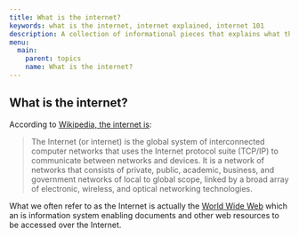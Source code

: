 ```yaml
---
title: What is the internet?
keywords: what is the internet, internet explained, internet 101
description: A collection of informational pieces that explains what the internet is.
menu:
  main:
    parent: topics
    name: What is the internet?
---
```


## What is the internet?

According to [Wikipedia, the internet is](https://en.wikipedia.org/wiki/Internet):

> The Internet (or internet) is the global system of interconnected computer networks that uses the Internet protocol suite (TCP/IP) to communicate between networks and devices. It is a network of networks that consists of private, public, academic, business, and government networks of local to global scope, linked by a broad array of electronic, wireless, and optical networking technologies.

What we often refer to as the Internet is actually the [World Wide Web](https://en.wikipedia.org/wiki/World_Wide_Web) which an is information system enabling documents and other web resources to be accessed over the Internet.
